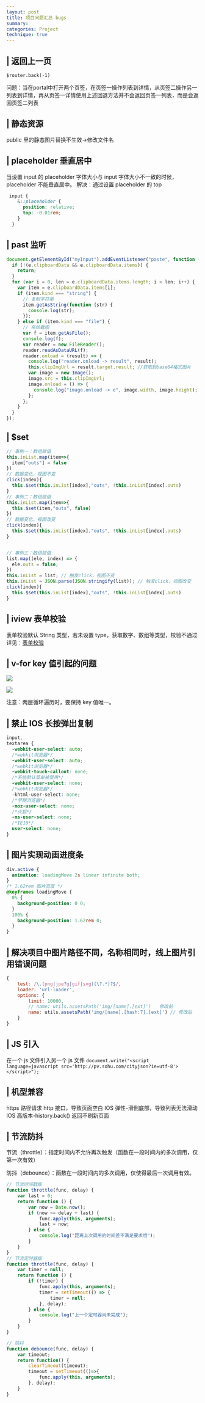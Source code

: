 ```yaml
---
layout: post
title: 项目问题汇总 bugs
summary:
categories: Project
technique: true
---
```


## | 返回上一页

`$router.back(-1)`

问题：当在portal中打开两个页签，在页签一操作列表到详情，从页签二操作另一列表到详情，再从页签一详情使用上述回退方法并不会返回页签一列表，而是会返回页签二列表

## | 静态资源

public 里的静态图片替换不生效->修改文件名

## | placeholder 垂直居中

当设置 input 的 placeholder 字体大小与 input 字体大小不一致的时候，placeholder 不能垂直居中。
解决：通过设置 placeholder 的 top

```scss
 input {
    &::placeholder {
      position: relative;
      top: -0.01rem;
    }
  }
```

## | past 监听

```javascript
document.getElementById("myInput").addEventListener("paste", function (e) {
  if (!(e.clipboardData && e.clipboardData.items)) {
    return;
  }
  for (var i = 0, len = e.clipboardData.items.length; i < len; i++) {
    var item = e.clipboardData.items[i];
    if (item.kind === "string") {
      // 复制字符串
      item.getAsString(function (str) {
        console.log(str);
      });
    } else if (item.kind === "file") {
      // 系统截图
      var f = item.getAsFile();
      console.log(f);
      var reader = new FileReader();
      reader.readAsDataURL(f);
      reader.onload = (result) => {
        console.log("reader.onload -> result", result);
        this.clipImgUrl = result.target.result; //获取到base64格式图片
        var image = new Image();
        image.src = this.clipImgUrl;
        image.onload = () => {
          console.log("image.onload -> e", image.width, image.height);
        };
      };
    }
  }
});
```

## | \$set

```javascript
// 事例一：数组赋值
this.inList.map(item=>{
  item["outs"] = false
})
// 数据变化，视图不变
click(index){
  this.$set(this.inList[index],"outs", !this.inList[index].outs)
}
// 事例二：数组赋值
this.inList.map(item=>{
  this.$set(item,"outs", false)
})
// 数据变化，视图改变
click(index){
  this.$set(this.inList[index],"outs", !this.inList[index].outs)
}


// 事例三：数组赋值
list.map((ele, index) => {
  ele.outs = false;
})
this.inList = list; // 触发click，视图不变
this.inList = JSON.parse(JSON.stringify(list)); // 触发click，视图改变
click(index){
  this.$set(this.inList[index],"outs", !this.inList[index].outs)
}
```

## | iview 表单校验

表单校验默认 String 类型，若未设置 type，获取数字、数组等类型，校验不通过
详见：[表单校验](https://github.com/yiminghe/async-validator)

## | v-for key 值引起的问题

![](https://raw.githubusercontent.com/Selenamona/Selenamona.github.io/master/assets/images/bug1.jpg)

![](https://raw.githubusercontent.com/Selenamona/Selenamona.github.io/master/assets/images/bug2.jpg)

注意：两层循环遍历时，要保持 key 值唯一。

## | 禁止 IOS 长按弹出复制

```css
input,
textarea {
  -webkit-user-select: auto;
  /*webkit浏览器*/
  -webkit-user-select: auto;
  /*webkit浏览器*/
  -webkit-touch-callout: none;
  /*系统默认菜单被禁用*/
  -webkit-user-select: none;
  /*webkit浏览器*/
  -khtml-user-select: none;
  /*早期浏览器*/
  -moz-user-select: none;
  /*火狐*/
  -ms-user-select: none;
  /*IE10*/
  user-select: none;
}
```

## | 图片实现动画进度条

```css
div.active {
  animation: loadingMove 2s linear infinite both;
}
/* 1.62rem 图片宽度 */
@keyframes loadingMove {
  0% {
    background-position: 0 0;
  }
  100% {
    background-position: 1.62rem 0;
  }
}
```

## | 解决项目中图片路径不同，名称相同时，线上图片引用错误问题

```javascript
{
    test: /\.(png|jpe?g|gif|svg)(\?.*)?$/,
    loader: 'url-loader',
    options: {
        limit: 10000,
        // name: utils.assetsPath('img/[name].[ext]')   修改前
        name: utils.assetsPath('img/[name].[hash:7].[ext]') // 修改后
    }
}
```

## | JS 引入

在一个 js 文件引入另一个 js 文件
`document.write("<script language=javascript src='http://pv.sohu.com/cityjson?ie=utf-8'></script>");`

## | 机型兼容

https 路径请求 http 接口，导致页面空白
IOS 弹性-滑倒底部，导致列表无法滑动
IOS 高版本-history.back() 返回不刷新页面



## | 节流防抖


节流（throttle）：指定时间内不允许再次触发（函数在一段时间内的多次调用，仅第一次有效）

防抖（debounce）：函数在一段时间内的多次调用，仅使得最后一次调用有效。

```javascript
// 节流时间戳版
function throttle(func, delay) {
    var last = 0;
    return function () {
        var now = Date.now();
        if (now >= delay + last) {
            func.apply(this, arguments);
            last = now;
        } else {
            console.log("距离上次调用的时间差不满足要求哦");
        }
    }
}
// 节流定时器版
function throttle(func, delay) {
    var timer = null;
    return function () {
        if (!timer) {
            func.apply(this, arguments);
            timer = setTimeout(() => {
                timer = null;
            }, delay);
        } else {
            console.log("上一个定时器尚未完成");
        }
    }
}

// 防抖
function debounce(func, delay) {
    var timeout;
    return function() {
        clearTimeout(timeout);
        timeout = setTimeout(()=>{
            func.apply(this, arguments);
        }, delay);
    }
}
```
